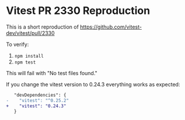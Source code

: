 # Vitest PR 2330 Reproduction

This is a short reproduction of https://github.com/vitest-dev/vitest/pull/2330

To verify:

1. `npm install`
2. `npm test`

This will fail with "No test files found."

If you change the vitest version to 0.24.3 everything works as expected:

```diff
   "devDependencies": {
-    "vitest": "^0.25.2"
+    "vitest": "0.24.3"
   }
```
